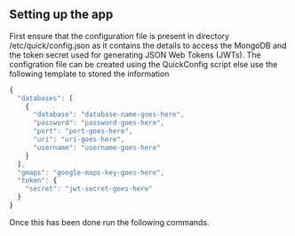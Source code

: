 ## Setting up the app

First ensure that the configuration file is present in directory /etc/quick/config.json
as it contains the details to access the MongoDB and the token secret used for generating JSON Web Tokens (JWTs).
The configration file can be created using the QuickConfig script else use the following template to stored the information
```javascript
{
  "databases": [
    {
      "database": "database-name-goes-here",
      "password": "password-goes-here",
      "port": "port-goes-here",
      "uri": "uri-goes-here",
      "username": "username-goes-here"
    }
  ],
  "gmaps": "google-maps-key-goes-here",
  "token": {
    "secret": "jwt-secret-goes-here"
  }
}
```

Once this has been done run the following commands.